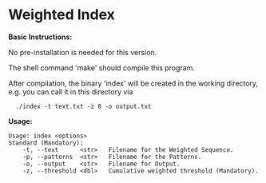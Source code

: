 Weighted Index
===

**Basic Instructions:**

No pre-installation is needed for this version.

The shell command 'make' should compile this program.

After compilation, the binary 'index' will be created in the working directory, e.g. you can call it in this directory via 
```
  ./index -t text.txt -z 8 -o output.txt
```
**Usage:**
```
Usage: index <options>
Standard (Mandatory):
	-t,	--text		<str>	Filename for the Weighted Sequence.
	-p,	--patterns	<str>	Filename for the Patterns.
	-o,	--output	<str>	Filename for Output.
	-z,	--threshold	<dbl>	Cumulative weighted threshold (Mandatory).
```

